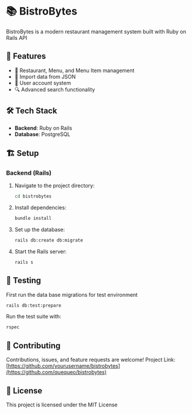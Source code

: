 # 📚 BistroBytes

BistroBytes is a modern restaurant management system built with Ruby on Rails API

## 🚀 Features

- 📖 Restaurant, Menu, and Menu Item management
- 📝 Import data from JSON
- 👥 User account system
- 🔍 Advanced search functionality

## 🛠️ Tech Stack

- **Backend**: Ruby on Rails
- **Database**: PostgreSQL

## 🏗️ Setup

### Backend (Rails)

1. Navigate to the project directory:
   ```sh
   cd bistrobytes
   ```

2. Install dependencies:
   ```sh
   bundle install
   ```

3. Set up the database:
   ```sh
   rails db:create db:migrate
   ```

4. Start the Rails server:
   ```sh
   rails s
   ```

## 🧪 Testing

First run the data base migrations for test environment
```sh
rails db:test:prepare
```

Run the test suite with:
```sh
rspec
```

## 🤝 Contributing

Contributions, issues, and feature requests are welcome!
Project Link: [https://github.com/yourusername/bistrobytes](https://github.com/quequeo/bistrobytes) 

## 📄 License

This project is licensed under the MIT License
